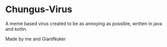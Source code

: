 # Chungus-Virus
A meme based virus created to be as annoying as possible, written in java and kotlin.

Made by me and GiantNuker
